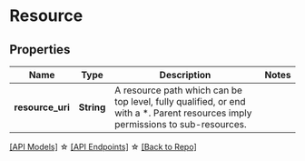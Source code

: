 # Resource

## Properties

Name | Type | Description | Notes
------------ | ------------- | ------------- | -------------
**resource_uri** | **String** | A resource path which can be top level, fully qualified, or end with a *. Parent resources imply permissions to sub-resources. | 

[[API Models]](./README.md#documentation-for-models) ☆ [[API Endpoints]](./README.md#documentation-for-api-endpoints) ☆ [[Back to Repo]](../README.md)


